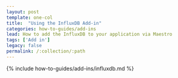 ```yaml
---
layout: post
template: one-col
title:  "Using the InfluxDB Add-in"
categories: how-to-guides/add-ins
lead: How to add the InfluxDB to your application via Maestro
tags: ['Add in']
legacy: false
permalink: /:collection/:path
---
```



{% include how-to-guides/add-ins/influxdb.md %}